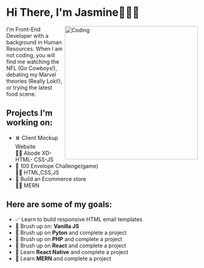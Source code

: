 # Hi There, I'm Jasmine👩🏾‍💻
<img align="right" alt="Coding" width="350" src="https://media.giphy.com/media/ot5GPcBAcMUxELU8yx/giphy.gif">
I'm Front-End Developer with a background in Human Resources. When I am not coding, you will find me watching the NFL (Go Cowboys!), debating my Marvel theories (Really Loki!), or trying the latest food scene.

## Projects I'm working on:

- ⏸️ Client Mockup Website            
🥷🏾 Abode XD- HTML- CSS-JS
- 🔲 100 Envelope Challenge(game)     
🥷🏾 HTML,CSS,JS
- 🔄 Build an Ecommerce store    
🥷🏾 MERN
## Here are some of my goals:

- ✅ Learn to build responsive HTML email templates
- 🔲 Brush up on: **Vanilla JS**
- 🔲 Brush up on **Pyton** and complete a project
- 🔲 Brush up on **PHP** and complete a project
- 🔲 Brush up on **React** and complete a project
- 🔲 Learn **React Native** and complete a project
- 🔲 Learn **MERN** and complete a project

